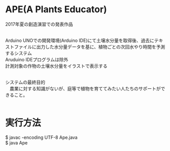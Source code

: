 # APE(A Plants Educator)<br>

2017年夏の創造演習での発表作品<br><br>

Arduino UNOでの開発環境(Arduino IDE)にて土壌水分量を取得後、過去にテキストファイルに出力した水分量データを基に、植物ごとの次回水やり時間を予測するシステム<br>
Aruduino IDEプログラムは除外<br>
計測対象の作物の土壌水分量をイラストで表示する<br><br>

システムの最終目的<br>
　農業に対する知識がないが、庭等で植物を育ててみたい人たちのサポートができること。<br><br>


# 実行方法<br>
$ javac -encoding UTF-8 Ape.java<br>
$ java Ape<br>

